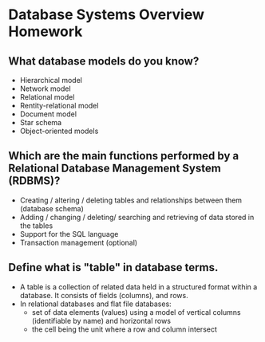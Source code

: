 # Database Systems Overview Homework

## What database models do you know?

* Hierarchical model
* Network model
* Relational model
* Rentity-relational model
* Document model
* Star schema
* Object-oriented models

## Which are the main functions performed by a Relational Database Management System (RDBMS)?

* Creating / altering / deleting tables and relationships between them (database schema)
* Adding / changing / deleting/ searching and retrieving of data stored in the tables
* Support for the SQL language
* Transaction management (optional)

## Define what is "table" in database terms.

* A table is a collection of related data held in a structured format within a database. It consists of fields (columns), and rows.
* In relational databases and flat file databases:
   *  set of data elements (values) using a model of vertical columns (identifiable by name) and horizontal rows
   *   the cell being the unit where a row and column intersect

